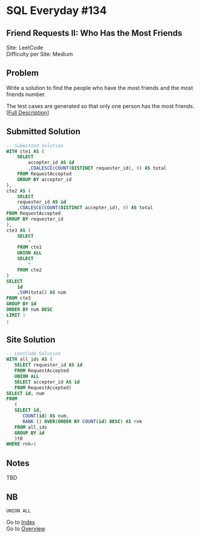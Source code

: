 # SQL Everyday \#134

## Friend Requests II: Who Has the Most Friends

Site: LeetCode\
Difficulty per Site: Medium

## Problem

Write a solution to find the people who have the most friends and the most friends number.

The test cases are generated so that only one person has the most friends. [[Full Description](https://leetcode.com/problems/friend-requests-ii-who-has-the-most-friends/description/)]

## Submitted Solution

```sql
-- Submitted Solution
WITH cte1 AS (
    SELECT
        accepter_id AS id
        ,COALESCE(COUNT(DISTINCT requester_id), 0) AS total
    FROM RequestAccepted
    GROUP BY accepter_id
),
cte2 AS (
    SELECT
    requester_id AS id
    ,COALESCE(COUNT(DISTINCT accepter_id), 0) AS total
FROM RequestAccepted
GROUP BY requester_id
),
cte3 AS (
    SELECT
        *
    FROM cte1 
    UNION ALL
    SELECT
        *
    FROM cte2
)
SELECT
    id
    ,SUM(total) AS num
FROM cte3
GROUP BY id
ORDER BY num DESC
LIMIT 1
;
```

## Site Solution

```sql
-- LeetCode Solution 
WITH all_ids AS (
   SELECT requester_id AS id 
   FROM RequestAccepted
   UNION ALL
   SELECT accepter_id AS id
   FROM RequestAccepted)
SELECT id, num
FROM 
   (
   SELECT id, 
      COUNT(id) AS num, 
      RANK () OVER(ORDER BY COUNT(id) DESC) AS rnk
   FROM all_ids
   GROUP BY id
   )t0
WHERE rnk=1
```

## Notes

TBD

## NB

`UNION ALL`

Go to [Index](../?tab=readme-ov-file#index)\
Go to [Overview](../?tab=readme-ov-file)

